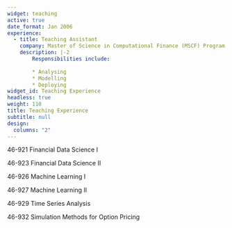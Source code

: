 ```yaml
---
widget: teaching
active: true
date_format: Jan 2006
experience:
  - title: Teaching Assistant
    company: Master of Science in Computational Finance (MSCF) Program
    description: |-2
        Responsibilities include:
        
        * Analysing
        * Modelling
        * Deploying
widget_id: Teaching Experience
headless: true
weight: 110
title: Teaching Experience
subtitle: null
design:
  columns: "2"
---
```

46-921 Financial Data Science I

46-923 Financial Data Science II

46-926 Machine Learning I

46-927 Machine Learning II

46-929 Time Series Analysis

46-932 Simulation Methods for Option Pricing